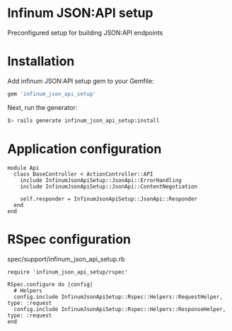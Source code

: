 # Infinum JSON:API setup

Preconfigured setup for building JSON:API endpoints

# Installation

Add infinum JSON:API setup gem to your Gemfile:
```ruby
gem 'infinum_json_api_setup'
```

Next, run the generator:
```bash
$> rails generate infinum_json_api_setup:install
```

# Application configuration
```
module Api
  class BaseController < ActionController::API
    include InfinumJsonApiSetup::JsonApi::ErrorHandling
    include InfinumJsonApiSetup::JsonApi::ContentNegotiation

    self.responder = InfinumJsonApiSetup::JsonApi::Responder
  end
end
```

# RSpec configuration

spec/support/infinum_json_api_setup.rb

```
require 'infinum_json_api_setup/rspec'

RSpec.configure do |config|
  # Helpers
  config.include InfinumJsonApiSetup::Rspec::Helpers::RequestHelper, type: :request
  config.include InfinumJsonApiSetup::Rspec::Helpers::ResponseHelper, type: :request
end

```
